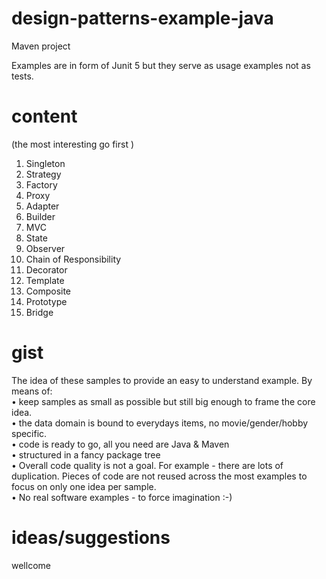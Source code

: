 # design-patterns-example-java
Maven project

Examples are in form of Junit 5 but they serve as usage examples not as tests.


# content
(the most interesting go first )
1. Singleton
2. Strategy
3. Factory 
4. Proxy
5. Adapter
6. Builder
7. MVC
8. State
9. Observer
10. Chain of Responsibility
11. Decorator  
12. Template  
13. Composite  
14. Prototype  
15. Bridge  

# gist
The idea of these samples to provide an easy to understand example.
By means of:  
• keep samples as small as possible but still big enough to frame the core idea.  
• the data domain is bound to everydays items, no movie/gender/hobby specific.  
• code is ready to go, all you need are Java & Maven  
• structured in a fancy package tree  
• Overall code quality is not a goal. For example - there are lots of duplication.
Pieces of code are not reused across the most examples to focus on only one idea per sample.  
• No real software examples - to force imagination :-)      


# ideas/suggestions 
wellcome


